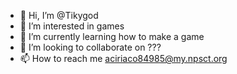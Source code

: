 - 👋 Hi, I’m @Tikygod
- 👀 I’m interested in games
- 🌱 I’m currently learning how to make a game
- 💞️ I’m looking to collaborate on ???
- 📫 How to reach me aciriaco84985@my.npsct.org

<!---
Tikygod/Tikygod is a ✨ special ✨ repository because its `README.md` (this file) appears on your GitHub profile.
You can click the Preview link to take a look at your changes.
--->
